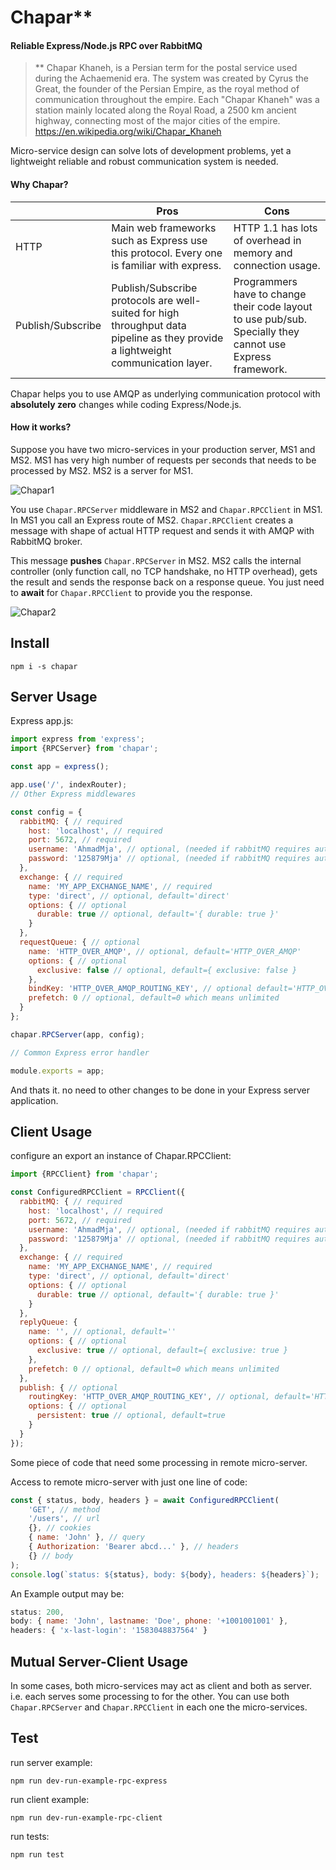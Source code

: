 # **Chapar****

#### Reliable Express/Node.js RPC over RabbitMQ

> ** Chapar Khaneh, is a Persian term for the postal service used during the Achaemenid era. The system was created by Cyrus the Great, the founder of the Persian Empire, as the royal method of communication throughout the empire. Each "Chapar Khaneh" was a station mainly located along the Royal Road, a 2500 km ancient highway, connecting most of the major cities of the empire. <https://en.wikipedia.org/wiki/Chapar_Khaneh>

Micro-service design can solve lots of development problems, yet a lightweight reliable and robust communication system is needed. 



#### Why Chapar?

|                   | Pros                                                         | Cons                                                         |
| ----------------- | ------------------------------------------------------------ | ------------------------------------------------------------ |
| HTTP              | Main web frameworks such as Express use this protocol. Every one is familiar with express. | HTTP 1.1 has lots of overhead in memory and connection usage. |
| Publish/Subscribe | Publish/Subscribe protocols are well-suited for high throughput data pipeline as they provide a lightweight communication layer. | Programmers have to change their code layout to use pub/sub. Specially they cannot use Express framework. |

Chapar helps you to use AMQP as underlying communication protocol with **absolutely zero** changes while coding Express/Node.js.



#### How it works?

Suppose you have two micro-services in your production server, MS1 and MS2. MS1 has very high number of requests per seconds that needs to be processed by MS2. MS2 is a server for MS1. 



![Chapar1](/home/mja/Downloads/Chapar1.png)



You use `Chapar.RPCServer` middleware in MS2 and `Chapar.RPCClient` in MS1. In MS1 you call an Express route of MS2. `Chapar.RPCClient` creates a message with shape of actual HTTP request and sends it with AMQP with RabbitMQ broker.

This message **pushes** `Chapar.RPCServer`  in MS2. MS2 calls the internal controller (only function call, no TCP handshake, no HTTP overhead), gets the result and sends the response back on a response queue. You just need to **await** for `Chapar.RPCClient` to provide you the response.



![Chapar2](/home/mja/Downloads/Chapar1(2).png)



## Install

`npm i -s chapar`

## Server Usage

Express app.js:

```javascript
import express from 'express';
import {RPCServer} from 'chapar';

const app = express();

app.use('/', indexRouter);
// Other Express middlewares

const config = {
  rabbitMQ: { // required
    host: 'localhost', // required
    port: 5672, // required
    username: 'AhmadMja', // optional, (needed if rabbitMQ requires authentication)
    password: '125879Mja' // optional, (needed if rabbitMQ requires authentication)
  },
  exchange: { // required
    name: 'MY_APP_EXCHANGE_NAME', // required
    type: 'direct', // optional, default='direct'
    options: { // optional
      durable: true // optional, default='{ durable: true }'
    }
  },
  requestQueue: { // optional
    name: 'HTTP_OVER_AMQP', // optional, default='HTTP_OVER_AMQP'
    options: { // optional
      exclusive: false // optional, default={ exclusive: false }
    },
    bindKey: 'HTTP_OVER_AMQP_ROUTING_KEY', // optional default='HTTP_OVER_AMQP_ROUTING_KEY',
    prefetch: 0 // optional, default=0 which means unlimited
  }
};

chapar.RPCServer(app, config);

// Common Express error handler

module.exports = app;
```

And thats it. no need to other changes to be done in your Express server application.

## Client Usage

configure an export an instance of Chapar.RPCClient:

```js
import {RPCClient} from 'chapar';

const ConfiguredRPCClient = RPCClient({
  rabbitMQ: { // required
    host: 'localhost', // required
    port: 5672, // required
    username: 'AhmadMja', // optional, (needed if rabbitMQ requires authentication)
    password: '125879Mja' // optional, (needed if rabbitMQ requires authentication)
  },
  exchange: { // required
    name: 'MY_APP_EXCHANGE_NAME', // required
    type: 'direct', // optional, default='direct'
    options: { // optional
      durable: true // optional, default='{ durable: true }'
    }
  },
  replyQueue: {
    name: '', // optional, default=''
    options: { // optional
      exclusive: true // optional, default={ exclusive: true }
    },
    prefetch: 0 // optional, default=0 which means unlimited
  },
  publish: { // optional
    routingKey: 'HTTP_OVER_AMQP_ROUTING_KEY', // optional, default='HTTP_OVER_AMQP_ROUTING_KEY',
    options: { // optional
      persistent: true // optional, default=true
    }
  }
});

```

Some piece of code that need some processing in remote micro-server.

Access to remote micro-server with just one line of code:

```js
const { status, body, headers } = await ConfiguredRPCClient(
    'GET', // method
    '/users', // url
    {}, // cookies 
    { name: 'John' }, // query
    { Authorization: 'Bearer abcd...' }, // headers
    {} // body
);
console.log(`status: ${status}, body: ${body}, headers: ${headers}`);
```

An Example output may be:

```js
status: 200,
body: { name: 'John', lastname: 'Doe', phone: '+1001001001' },
headers: { 'x-last-login': '1583048837564' }
```

## Mutual Server-Client Usage

In some cases, both micro-services may act as client and both as server. i.e. each serves some processing to  for the other. You can use both `Chapar.RPCServer` and `Chapar.RPCClient` in each one the micro-services.

## Test

run server example:

`npm run dev-run-example-rpc-express `

run client example:

`npm run dev-run-example-rpc-client`

run tests:

`npm run test`